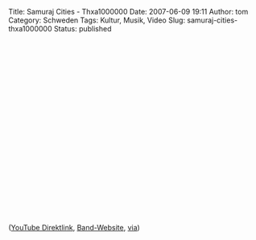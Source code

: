 Title: Samuraj Cities - Thxa1000000
Date: 2007-06-09 19:11
Author: tom
Category: Schweden
Tags: Kultur, Musik, Video
Slug: samuraj-cities-thxa1000000
Status: published

<p>
<object width="425" height="350">
<param name="movie" value="http://www.youtube.com/v/nn9Qzmi6jUU"></param><param name="wmode" value="transparent"></param>
<embed src="http://www.youtube.com/v/nn9Qzmi6jUU" type="application/x-shockwave-flash" wmode="transparent" width="425" height="350">
</embed>
</object>
  
([YouTube Direktlink](https://www.youtube.com/watch?v=nn9Qzmi6jUU),
[Band-Website](http://www.samurajcities.com/),
[via](http://absolutnoise.blogspot.com/2007/05/right-now-best-swedish-band-is.html))
</p>

